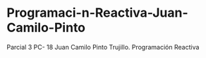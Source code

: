 # Programaci-n-Reactiva-Juan-Camilo-Pinto
Parcial 3 PC- 18  Juan Camilo Pinto Trujillo. Programación Reactiva
